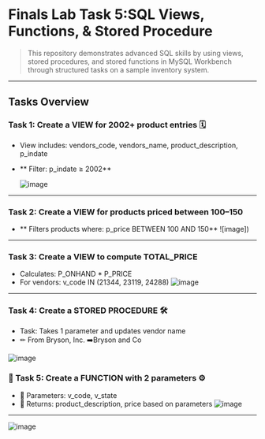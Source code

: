 # Finals Lab Task 5:SQL Views, Functions, & Stored Procedure
> This repository demonstrates advanced SQL skills by using views, stored procedures, and stored functions in MySQL Workbench through structured tasks on a sample inventory system.
---
##  Tasks Overview
### Task 1: Create a VIEW for 2002+ product entries 🗓
-  View includes: vendors_code, vendors_name, product_description, p_indate
- ** Filter: p_indate ≥ 2002**
  
  ![image]()
---
###  Task 2: Create a VIEW for products priced  between 100–150
- ** Filters products where: p_price BETWEEN 100 AND 150**
![image])
---
###  Task 3: Create a VIEW to compute TOTAL_PRICE 
-  Calculates: P_ONHAND * P_PRICE
-  For vendors: v_code IN (21344, 23119, 24288)
![image]()
---
###  Task 4: Create a STORED PROCEDURE 🛠
-  Task: Takes 1 parameter and updates vendor name
- ✏ From Bryson, Inc. ➡️Bryson and Co
  
![image]()

### 🔹 Task 5: Create a FUNCTION with 2 parameters ⚙️
- 📌 Parameters: v_code, v_state
- 📌 Returns: product_description, price based on parameters
![image]()

---
![image]()
